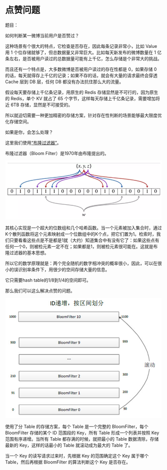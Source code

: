 点赞问题
==

题目：

如何判断某一微博当前用户是否赞过？

这种场景有个很大的特点，它检查是否存在，因此每条记录非常小，比如 Value 用 1 个位存储就够了，但总数据量又非常巨大。比如每天新发布的微博数量在 1 亿条左右，是否被用户读过的总数据量可能有上千亿，怎么存储是个非常大的挑战。

而且还有一个特点是，大多数微博是否被用户读过的存在性都是 0，如果存储 0 的话，每天就得存上千亿的记录；如果不存的话，就会有大量的请求最终会穿透 Cache 层到 DB 层，任何 DB 都没有办法抗住那么大的流量。

假设每天要存储上千亿条记录，用原生的 Redis 存储显然是不可行的，因为原生的 Redis，单个 KV 就占了 65 个字节，这样每天存储上千亿条记录，需要增加将近 6TB 存储，显然是不可接受的。

所以就迫切需要一种更加精密的存储方案，针对存在性判断的场景能够最大限度优化存储空间。

如果是你，会怎么处理？

这里我们使用[“布隆过滤器”](https://zh.wikipedia.org/wiki/%E5%B8%83%E9%9A%86%E8%BF%87%E6%BB%A4%E5%99%A8)。

布隆过滤器（Bloom Filter）是1970年由布隆提出的。

![](./bloom-filter-1.png)

其核心实现是一个超大的位数组和几个哈希函数。当一个元素被加入集合时，通过K个散列函数将这个元素映射成一个位数组中的K个点，把它们置为1。检索时，我们只要看看这些点是不是都是1就（大约）知道集合中有没有它了：如果这些点有任何一个0，则被检元素一定不在；如果都是1，则被检元素很可能在。这就是布隆过滤器的基本思想。

所以它的数学原理就是：两个完全随机的数字相冲突的概率很小，因此，可以在很小的误识别率条件下，用很少的空间存储大量的信息。

它只需要hash table的1/8到1/4的空间即可。

那么我们可以这么解决点赞的问题。

![](./bloom-filter-2.png)

使用了分 Table 的存储方案，每个 Table 是一个完整的 BloomFilter，每个 BloomFilter 存储的某个 ID 范围段的 Key，所有 Table 形成一个列表并按照 Key 范围有序递增。当所有 Table 都存满的时候，就把最小的 Table 数据清除，存储最新的 Key，这样的话最小的 Table 就滚动成为最大的 Table 了。

当一个 Key 的读写请求过来时，先根据 Key 的范围确定这个 Key 属于哪个 Table，然后再根据 BloomFilter 的算法判断这个 Key 是否存在。
